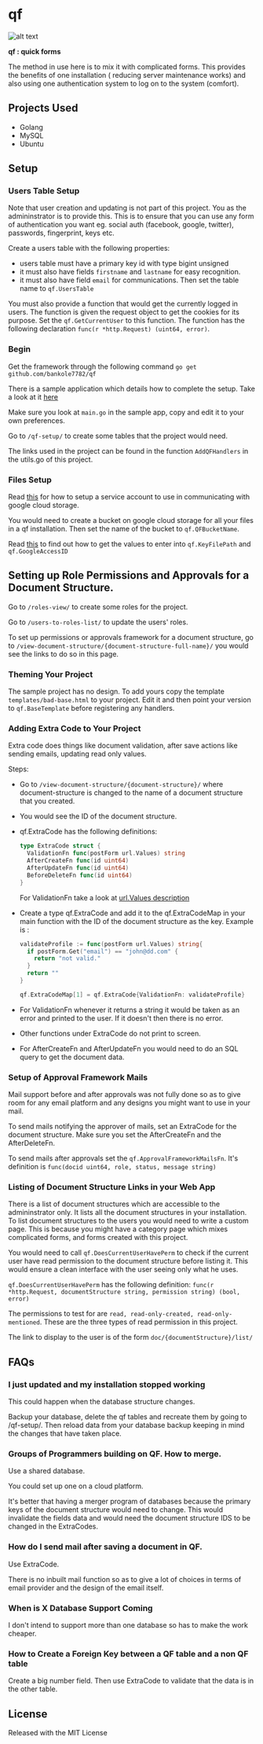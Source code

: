 # qf

![alt text](https://github.com/bankole7782/qf/raw/master/qf-logo.png "QF logo")

**qf : quick forms**

The method in use here is to mix it with complicated forms. This provides the
benefits of one installation ( reducing server maintenance works) and also using
one authentication system to log on to the system (comfort).


## Projects Used

* Golang
* MySQL
* Ubuntu


## Setup

### Users Table Setup

Note that user creation and updating is not part of this project. You as the admininstrator is to provide this. This is to
ensure that you can use any form of authentication you want eg. social auth (facebook, google, twitter), passwords,
fingerprint, keys etc.

Create a users table with the following properties:
* users table must have a primary key id with type bigint unsigned
* it must also have fields `firstname` and `lastname` for easy recognition.
* it must also have field `email` for communications.
Then set the table name to `qf.UsersTable`

You must also provide a function that would get the currently logged in users. The function is given the request object
to get the cookies for its purpose. Set the `qf.GetCurrentUser` to this function. The function has the following
declaration `func(r *http.Request) (uint64, error)`.


### Begin

Get the framework through the following command
`go get github.com/bankole7782/qf`

There is a sample application which details how to complete the setup. Take a look at it [here](https://github.com/bankole7782/qf_example)

Make sure you look at `main.go` in the sample app, copy and edit it to your own preferences.

Go to `/qf-setup/` to create some tables that the project would need.

The links used in the project can be found in the function `AddQFHandlers` in the utils.go of this project.


### Files Setup

Read [this](https://cloud.google.com/docs/authentication/production) for how to setup a service account
to use in communicating with google cloud storage.

You would need to create a bucket on google cloud storage for all your files in a qf installation. Then
set the name of the bucket to `qf.QFBucketName`.

Read [this](https://godoc.org/cloud.google.com/go/storage#SignedURLOptions) to find out how to get the values
to enter into `qf.KeyFilePath` and `qf.GoogleAccessID`


## Setting up Role Permissions and Approvals for a Document Structure.

Go to `/roles-view/` to create some roles for the project.

Go to `/users-to-roles-list/` to update the users' roles.

To set up permissions or approvals framework for a document structure, go to `/view-document-structure/{document-structure-full-name}/`
you would see the links to do so in this page.


### Theming Your Project

The sample project has no design. To add yours copy the template `templates/bad-base.html` to your project.
Edit it and then point your version to `qf.BaseTemplate` before registering any handlers.


### Adding Extra Code to Your Project

Extra code does things like document validation, after save actions like sending emails, updating read only values.

Steps:

- Go to `/view-document-structure/{document-structure}/` where document-structure is changed to
  the name of a document structure that you created.

- You would see the ID of the document structure.

- qf.ExtraCode has the following definitions:
  ```go
  type ExtraCode struct {
    ValidationFn func(postForm url.Values) string
    AfterCreateFn func(id uint64)
    AfterUpdateFn func(id uint64)
    BeforeDeleteFn func(id uint64)
  }
  ```
  For ValidationFn take a look at [url.Values description](https://golang.org/pkg/net/url/#Values)

- Create a type qf.ExtraCode and add it to the qf.ExtraCodeMap in your main function with
the ID of the document structure as the key. Example is :

  ```go
  validateProfile := func(postForm url.Values) string{
    if postForm.Get("email") == "john@dd.com" {
      return "not valid."
    }
    return ""
  }

  qf.ExtraCodeMap[1] = qf.ExtraCode{ValidationFn: validateProfile}
  ```
- For ValidationFn whenever it returns a string it would be taken as an error and printed to the user.
If it doesn't then there is no error.

- Other functions under ExtraCode do not print to screen.

- For AfterCreateFn and AfterUpdateFn you would need to do an SQL query to get the document data.


### Setup of Approval Framework Mails

Mail support before and after approvals was not fully done so as to give room for any email platform
and any designs you might want to use in your mail.

To send mails notifying the approver of mails, set an ExtraCode for the document structure. Make sure you
set the AfterCreateFn and the AfterDeleteFn.

To send mails after approvals set the `qf.ApprovalFrameworkMailsFn`. It's definition is
`func(docid uint64, role, status, message string)`


### Listing of Document Structure Links in your Web App

There is a list of document structures which are accessible to the admininstrator only. It lists
all the document structures in your installation. To list document structures to the users
you would need to write a custom page. This is because you might have a category page which mixes
complicated forms, and forms created with this project.

You would need to call `qf.DoesCurrentUserHavePerm` to check if the current user have read permission
to the document structure before listing it. This would ensure a clean interface with the user
seeing only what he uses.

`qf.DoesCurrentUserHavePerm` has the following definition:
`func(r *http.Request, documentStructure string, permission string) (bool, error)`

The permissions to test for are `read, read-only-created, read-only-mentioned`. These are the three
types of read permission in this project.


The link to display to the user is of the form `doc/{documentStructure}/list/`



## FAQs

### I just updated and my installation stopped working

This could happen when the database structure changes.

Backup your database, delete the qf tables and recreate them by going to /qf-setup/. Then reload
data from your database backup keeping in mind the changes that have taken place.


### Groups of Programmers building on QF. How to merge.

Use a shared database.

You could set up one on a cloud platform.

It's better that having a merger program of databases because the primary keys of the document structure
would need to change. This would invalidate the fields data and would need the document structure IDS to be changed
in the ExtraCodes.


### How do I send mail after saving a document in QF.

Use ExtraCode.

There is no inbuilt mail function so as to give a lot of choices in terms of email provider
and the design of the email itself.


### When is X Database Support Coming

I don't intend to support more than one database so has to make the work cheaper.


### How to Create a Foreign Key between a QF table and a non QF table

Create a big number field. Then use ExtraCode to validate that the data is in the other table.


## License

Released with the MIT License
